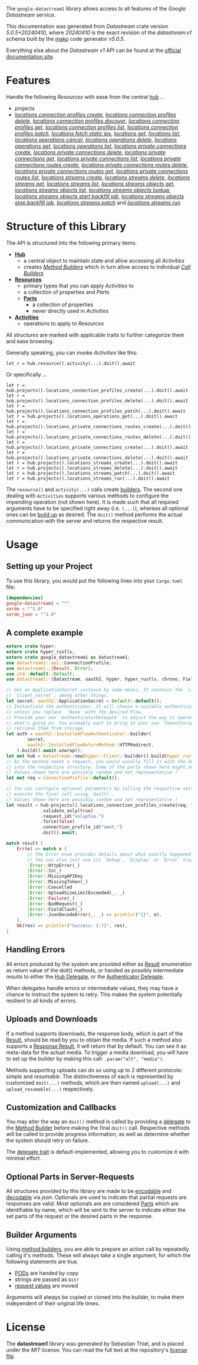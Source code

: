 <!---
DO NOT EDIT !
This file was generated automatically from 'src/generator/templates/api/README.md.mako'
DO NOT EDIT !
-->
The `google-datastream1` library allows access to all features of the *Google Datastream* service.

This documentation was generated from *Datastream* crate version *5.0.5+20240410*, where *20240410* is the exact revision of the *datastream:v1* schema built by the [mako](http://www.makotemplates.org/) code generator *v5.0.5*.

Everything else about the *Datastream* *v1* API can be found at the
[official documentation site](https://cloud.google.com/datastream/).
# Features

Handle the following *Resources* with ease from the central [hub](https://docs.rs/google-datastream1/5.0.5+20240410/google_datastream1/Datastream) ... 

* projects
 * [*locations connection profiles create*](https://docs.rs/google-datastream1/5.0.5+20240410/google_datastream1/api::ProjectLocationConnectionProfileCreateCall), [*locations connection profiles delete*](https://docs.rs/google-datastream1/5.0.5+20240410/google_datastream1/api::ProjectLocationConnectionProfileDeleteCall), [*locations connection profiles discover*](https://docs.rs/google-datastream1/5.0.5+20240410/google_datastream1/api::ProjectLocationConnectionProfileDiscoverCall), [*locations connection profiles get*](https://docs.rs/google-datastream1/5.0.5+20240410/google_datastream1/api::ProjectLocationConnectionProfileGetCall), [*locations connection profiles list*](https://docs.rs/google-datastream1/5.0.5+20240410/google_datastream1/api::ProjectLocationConnectionProfileListCall), [*locations connection profiles patch*](https://docs.rs/google-datastream1/5.0.5+20240410/google_datastream1/api::ProjectLocationConnectionProfilePatchCall), [*locations fetch static ips*](https://docs.rs/google-datastream1/5.0.5+20240410/google_datastream1/api::ProjectLocationFetchStaticIpCall), [*locations get*](https://docs.rs/google-datastream1/5.0.5+20240410/google_datastream1/api::ProjectLocationGetCall), [*locations list*](https://docs.rs/google-datastream1/5.0.5+20240410/google_datastream1/api::ProjectLocationListCall), [*locations operations cancel*](https://docs.rs/google-datastream1/5.0.5+20240410/google_datastream1/api::ProjectLocationOperationCancelCall), [*locations operations delete*](https://docs.rs/google-datastream1/5.0.5+20240410/google_datastream1/api::ProjectLocationOperationDeleteCall), [*locations operations get*](https://docs.rs/google-datastream1/5.0.5+20240410/google_datastream1/api::ProjectLocationOperationGetCall), [*locations operations list*](https://docs.rs/google-datastream1/5.0.5+20240410/google_datastream1/api::ProjectLocationOperationListCall), [*locations private connections create*](https://docs.rs/google-datastream1/5.0.5+20240410/google_datastream1/api::ProjectLocationPrivateConnectionCreateCall), [*locations private connections delete*](https://docs.rs/google-datastream1/5.0.5+20240410/google_datastream1/api::ProjectLocationPrivateConnectionDeleteCall), [*locations private connections get*](https://docs.rs/google-datastream1/5.0.5+20240410/google_datastream1/api::ProjectLocationPrivateConnectionGetCall), [*locations private connections list*](https://docs.rs/google-datastream1/5.0.5+20240410/google_datastream1/api::ProjectLocationPrivateConnectionListCall), [*locations private connections routes create*](https://docs.rs/google-datastream1/5.0.5+20240410/google_datastream1/api::ProjectLocationPrivateConnectionRouteCreateCall), [*locations private connections routes delete*](https://docs.rs/google-datastream1/5.0.5+20240410/google_datastream1/api::ProjectLocationPrivateConnectionRouteDeleteCall), [*locations private connections routes get*](https://docs.rs/google-datastream1/5.0.5+20240410/google_datastream1/api::ProjectLocationPrivateConnectionRouteGetCall), [*locations private connections routes list*](https://docs.rs/google-datastream1/5.0.5+20240410/google_datastream1/api::ProjectLocationPrivateConnectionRouteListCall), [*locations streams create*](https://docs.rs/google-datastream1/5.0.5+20240410/google_datastream1/api::ProjectLocationStreamCreateCall), [*locations streams delete*](https://docs.rs/google-datastream1/5.0.5+20240410/google_datastream1/api::ProjectLocationStreamDeleteCall), [*locations streams get*](https://docs.rs/google-datastream1/5.0.5+20240410/google_datastream1/api::ProjectLocationStreamGetCall), [*locations streams list*](https://docs.rs/google-datastream1/5.0.5+20240410/google_datastream1/api::ProjectLocationStreamListCall), [*locations streams objects get*](https://docs.rs/google-datastream1/5.0.5+20240410/google_datastream1/api::ProjectLocationStreamObjectGetCall), [*locations streams objects list*](https://docs.rs/google-datastream1/5.0.5+20240410/google_datastream1/api::ProjectLocationStreamObjectListCall), [*locations streams objects lookup*](https://docs.rs/google-datastream1/5.0.5+20240410/google_datastream1/api::ProjectLocationStreamObjectLookupCall), [*locations streams objects start backfill job*](https://docs.rs/google-datastream1/5.0.5+20240410/google_datastream1/api::ProjectLocationStreamObjectStartBackfillJobCall), [*locations streams objects stop backfill job*](https://docs.rs/google-datastream1/5.0.5+20240410/google_datastream1/api::ProjectLocationStreamObjectStopBackfillJobCall), [*locations streams patch*](https://docs.rs/google-datastream1/5.0.5+20240410/google_datastream1/api::ProjectLocationStreamPatchCall) and [*locations streams run*](https://docs.rs/google-datastream1/5.0.5+20240410/google_datastream1/api::ProjectLocationStreamRunCall)




# Structure of this Library

The API is structured into the following primary items:

* **[Hub](https://docs.rs/google-datastream1/5.0.5+20240410/google_datastream1/Datastream)**
    * a central object to maintain state and allow accessing all *Activities*
    * creates [*Method Builders*](https://docs.rs/google-datastream1/5.0.5+20240410/google_datastream1/client::MethodsBuilder) which in turn
      allow access to individual [*Call Builders*](https://docs.rs/google-datastream1/5.0.5+20240410/google_datastream1/client::CallBuilder)
* **[Resources](https://docs.rs/google-datastream1/5.0.5+20240410/google_datastream1/client::Resource)**
    * primary types that you can apply *Activities* to
    * a collection of properties and *Parts*
    * **[Parts](https://docs.rs/google-datastream1/5.0.5+20240410/google_datastream1/client::Part)**
        * a collection of properties
        * never directly used in *Activities*
* **[Activities](https://docs.rs/google-datastream1/5.0.5+20240410/google_datastream1/client::CallBuilder)**
    * operations to apply to *Resources*

All *structures* are marked with applicable traits to further categorize them and ease browsing.

Generally speaking, you can invoke *Activities* like this:

```Rust,ignore
let r = hub.resource().activity(...).doit().await
```

Or specifically ...

```ignore
let r = hub.projects().locations_connection_profiles_create(...).doit().await
let r = hub.projects().locations_connection_profiles_delete(...).doit().await
let r = hub.projects().locations_connection_profiles_patch(...).doit().await
let r = hub.projects().locations_operations_get(...).doit().await
let r = hub.projects().locations_private_connections_routes_create(...).doit().await
let r = hub.projects().locations_private_connections_routes_delete(...).doit().await
let r = hub.projects().locations_private_connections_create(...).doit().await
let r = hub.projects().locations_private_connections_delete(...).doit().await
let r = hub.projects().locations_streams_create(...).doit().await
let r = hub.projects().locations_streams_delete(...).doit().await
let r = hub.projects().locations_streams_patch(...).doit().await
let r = hub.projects().locations_streams_run(...).doit().await
```

The `resource()` and `activity(...)` calls create [builders][builder-pattern]. The second one dealing with `Activities` 
supports various methods to configure the impending operation (not shown here). It is made such that all required arguments have to be 
specified right away (i.e. `(...)`), whereas all optional ones can be [build up][builder-pattern] as desired.
The `doit()` method performs the actual communication with the server and returns the respective result.

# Usage

## Setting up your Project

To use this library, you would put the following lines into your `Cargo.toml` file:

```toml
[dependencies]
google-datastream1 = "*"
serde = "^1.0"
serde_json = "^1.0"
```

## A complete example

```Rust
extern crate hyper;
extern crate hyper_rustls;
extern crate google_datastream1 as datastream1;
use datastream1::api::ConnectionProfile;
use datastream1::{Result, Error};
use std::default::Default;
use datastream1::{Datastream, oauth2, hyper, hyper_rustls, chrono, FieldMask};

// Get an ApplicationSecret instance by some means. It contains the `client_id` and 
// `client_secret`, among other things.
let secret: oauth2::ApplicationSecret = Default::default();
// Instantiate the authenticator. It will choose a suitable authentication flow for you, 
// unless you replace  `None` with the desired Flow.
// Provide your own `AuthenticatorDelegate` to adjust the way it operates and get feedback about 
// what's going on. You probably want to bring in your own `TokenStorage` to persist tokens and
// retrieve them from storage.
let auth = oauth2::InstalledFlowAuthenticator::builder(
        secret,
        oauth2::InstalledFlowReturnMethod::HTTPRedirect,
    ).build().await.unwrap();
let mut hub = Datastream::new(hyper::Client::builder().build(hyper_rustls::HttpsConnectorBuilder::new().with_native_roots().unwrap().https_or_http().enable_http1().build()), auth);
// As the method needs a request, you would usually fill it with the desired information
// into the respective structure. Some of the parts shown here might not be applicable !
// Values shown here are possibly random and not representative !
let mut req = ConnectionProfile::default();

// You can configure optional parameters by calling the respective setters at will, and
// execute the final call using `doit()`.
// Values shown here are possibly random and not representative !
let result = hub.projects().locations_connection_profiles_create(req, "parent")
             .validate_only(true)
             .request_id("voluptua.")
             .force(false)
             .connection_profile_id("amet.")
             .doit().await;

match result {
    Err(e) => match e {
        // The Error enum provides details about what exactly happened.
        // You can also just use its `Debug`, `Display` or `Error` traits
         Error::HttpError(_)
        |Error::Io(_)
        |Error::MissingAPIKey
        |Error::MissingToken(_)
        |Error::Cancelled
        |Error::UploadSizeLimitExceeded(_, _)
        |Error::Failure(_)
        |Error::BadRequest(_)
        |Error::FieldClash(_)
        |Error::JsonDecodeError(_, _) => println!("{}", e),
    },
    Ok(res) => println!("Success: {:?}", res),
}

```
## Handling Errors

All errors produced by the system are provided either as [Result](https://docs.rs/google-datastream1/5.0.5+20240410/google_datastream1/client::Result) enumeration as return value of
the doit() methods, or handed as possibly intermediate results to either the 
[Hub Delegate](https://docs.rs/google-datastream1/5.0.5+20240410/google_datastream1/client::Delegate), or the [Authenticator Delegate](https://docs.rs/yup-oauth2/*/yup_oauth2/trait.AuthenticatorDelegate.html).

When delegates handle errors or intermediate values, they may have a chance to instruct the system to retry. This 
makes the system potentially resilient to all kinds of errors.

## Uploads and Downloads
If a method supports downloads, the response body, which is part of the [Result](https://docs.rs/google-datastream1/5.0.5+20240410/google_datastream1/client::Result), should be
read by you to obtain the media.
If such a method also supports a [Response Result](https://docs.rs/google-datastream1/5.0.5+20240410/google_datastream1/client::ResponseResult), it will return that by default.
You can see it as meta-data for the actual media. To trigger a media download, you will have to set up the builder by making
this call: `.param("alt", "media")`.

Methods supporting uploads can do so using up to 2 different protocols: 
*simple* and *resumable*. The distinctiveness of each is represented by customized 
`doit(...)` methods, which are then named `upload(...)` and `upload_resumable(...)` respectively.

## Customization and Callbacks

You may alter the way an `doit()` method is called by providing a [delegate](https://docs.rs/google-datastream1/5.0.5+20240410/google_datastream1/client::Delegate) to the 
[Method Builder](https://docs.rs/google-datastream1/5.0.5+20240410/google_datastream1/client::CallBuilder) before making the final `doit()` call. 
Respective methods will be called to provide progress information, as well as determine whether the system should 
retry on failure.

The [delegate trait](https://docs.rs/google-datastream1/5.0.5+20240410/google_datastream1/client::Delegate) is default-implemented, allowing you to customize it with minimal effort.

## Optional Parts in Server-Requests

All structures provided by this library are made to be [encodable](https://docs.rs/google-datastream1/5.0.5+20240410/google_datastream1/client::RequestValue) and 
[decodable](https://docs.rs/google-datastream1/5.0.5+20240410/google_datastream1/client::ResponseResult) via *json*. Optionals are used to indicate that partial requests are responses 
are valid.
Most optionals are are considered [Parts](https://docs.rs/google-datastream1/5.0.5+20240410/google_datastream1/client::Part) which are identifiable by name, which will be sent to 
the server to indicate either the set parts of the request or the desired parts in the response.

## Builder Arguments

Using [method builders](https://docs.rs/google-datastream1/5.0.5+20240410/google_datastream1/client::CallBuilder), you are able to prepare an action call by repeatedly calling it's methods.
These will always take a single argument, for which the following statements are true.

* [PODs][wiki-pod] are handed by copy
* strings are passed as `&str`
* [request values](https://docs.rs/google-datastream1/5.0.5+20240410/google_datastream1/client::RequestValue) are moved

Arguments will always be copied or cloned into the builder, to make them independent of their original life times.

[wiki-pod]: http://en.wikipedia.org/wiki/Plain_old_data_structure
[builder-pattern]: http://en.wikipedia.org/wiki/Builder_pattern
[google-go-api]: https://github.com/google/google-api-go-client

# License
The **datastream1** library was generated by Sebastian Thiel, and is placed 
under the *MIT* license.
You can read the full text at the repository's [license file][repo-license].

[repo-license]: https://github.com/Byron/google-apis-rsblob/main/LICENSE.md

